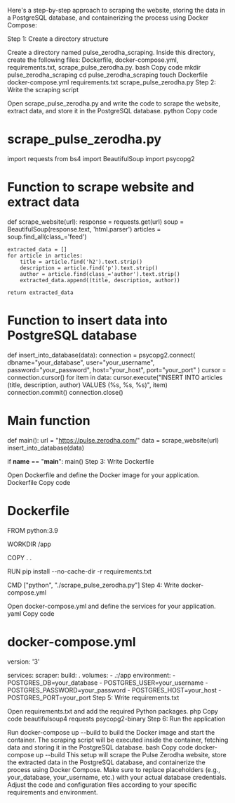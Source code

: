 Here's a step-by-step approach to scraping the website, storing the data in a PostgreSQL database, and containerizing the process using Docker Compose:

Step 1: Create a directory structure

Create a directory named pulse_zerodha_scraping.
Inside this directory, create the following files: Dockerfile, docker-compose.yml, requirements.txt, scrape_pulse_zerodha.py.
bash
Copy code
mkdir pulse_zerodha_scraping
cd pulse_zerodha_scraping
touch Dockerfile docker-compose.yml requirements.txt scrape_pulse_zerodha.py
Step 2: Write the scraping script

Open scrape_pulse_zerodha.py and write the code to scrape the website, extract data, and store it in the PostgreSQL database.
python
Copy code
# scrape_pulse_zerodha.py

import requests
from bs4 import BeautifulSoup
import psycopg2

# Function to scrape website and extract data
def scrape_website(url):
    response = requests.get(url)
    soup = BeautifulSoup(response.text, 'html.parser')
    articles = soup.find_all(class_='feed')

    extracted_data = []
    for article in articles:
        title = article.find('h2').text.strip()
        description = article.find('p').text.strip()
        author = article.find(class_='author').text.strip()
        extracted_data.append((title, description, author))

    return extracted_data

# Function to insert data into PostgreSQL database
def insert_into_database(data):
    connection = psycopg2.connect(
        dbname="your_database",
        user="your_username",
        password="your_password",
        host="your_host",
        port="your_port"
    )
    cursor = connection.cursor()
    for item in data:
        cursor.execute("INSERT INTO articles (title, description, author) VALUES (%s, %s, %s)", item)
    connection.commit()
    connection.close()

# Main function
def main():
    url = "https://pulse.zerodha.com/"
    data = scrape_website(url)
    insert_into_database(data)

if __name__ == "__main__":
    main()
Step 3: Write Dockerfile

Open Dockerfile and define the Docker image for your application.
Dockerfile
Copy code
# Dockerfile

FROM python:3.9

WORKDIR /app

COPY . .

RUN pip install --no-cache-dir -r requirements.txt

CMD ["python", "./scrape_pulse_zerodha.py"]
Step 4: Write docker-compose.yml

Open docker-compose.yml and define the services for your application.
yaml
Copy code
# docker-compose.yml

version: '3'

services:
  scraper:
    build: .
    volumes:
      - .:/app
    environment:
      - POSTGRES_DB=your_database
      - POSTGRES_USER=your_username
      - POSTGRES_PASSWORD=your_password
      - POSTGRES_HOST=your_host
      - POSTGRES_PORT=your_port
Step 5: Write requirements.txt

Open requirements.txt and add the required Python packages.
php
Copy code
beautifulsoup4
requests
psycopg2-binary
Step 6: Run the application

Run docker-compose up --build to build the Docker image and start the container.
The scraping script will be executed inside the container, fetching data and storing it in the PostgreSQL database.
bash
Copy code
docker-compose up --build
This setup will scrape the Pulse Zerodha website, store the extracted data in the PostgreSQL database, and containerize the process using Docker Compose. Make sure to replace placeholders (e.g., your_database, your_username, etc.) with your actual database credentials. Adjust the code and configuration files according to your specific requirements and environment.
